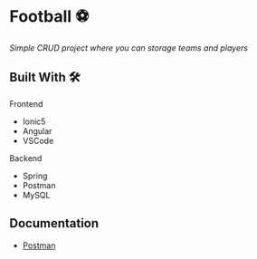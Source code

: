 #  Football ⚽

_Simple CRUD project where you can storage teams and players_

## Built With 🛠️

Frontend

* Ionic5
* Angular
* VSCode

Backend

* Spring
* Postman
* MySQL

## Documentation

* [Postman](https://documenter.getpostman.com/view/13041013/TVRkZ7pB) 